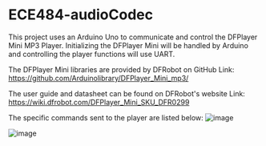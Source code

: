 # ECE484-audioCodec

This project uses an Arduino Uno to communicate and control the DFPlayer Mini MP3 Player.
Initializing the DFPlayer Mini will be handled by Arduino and controlling the player functions will use UART.

The DFPlayer Mini libraries are provided by DFRobot on GitHub
Link: https://github.com/Arduinolibrary/DFPlayer_Mini_mp3/

The user guide and datasheet can be found on DFRobot's website
Link: https://wiki.dfrobot.com/DFPlayer_Mini_SKU_DFR0299

The specific commands sent to the player are listed below:
![image](https://github.com/JerryChen-7/ECE484-audioCodec/assets/117999351/8c324e6c-c940-4f5b-8502-e494002a282c)

![image](https://github.com/JerryChen-7/ECE484-audioCodec/assets/117999351/303ffd4d-ccd6-43ea-89a8-a85d28276ba8)
